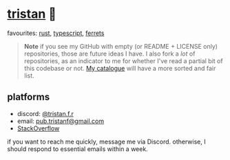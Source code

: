 # [tristan](https://leodog896.com) 🍊

favourites: [rust](https://www.rust-lang.org/), [typescript](https://www.typescriptlang.org/), [ferrets](https://leodog896.github.io/ferret_api/business)

> **Note** if you see my GitHub with empty (or README + LICENSE only) repositories, those are future ideas I have.
> I also fork a _lot_ of repositories, as an indicator to me for whether I've read a partial bit of this codebase or not.
> [My catalogue](https://leodog896.github.io) will have a more sorted and fair list.

## platforms

- discord: [@tristan.f.r](https://discord.com/users/208734037018279937)
- email: pub.tristanf@gmail.com
- [StackOverflow](https://stackoverflow.com/users/7589775/tristan-f-r)

if you want to reach me quickly, message me via Discord.
otherwise, I should respond to essential emails within a week.
